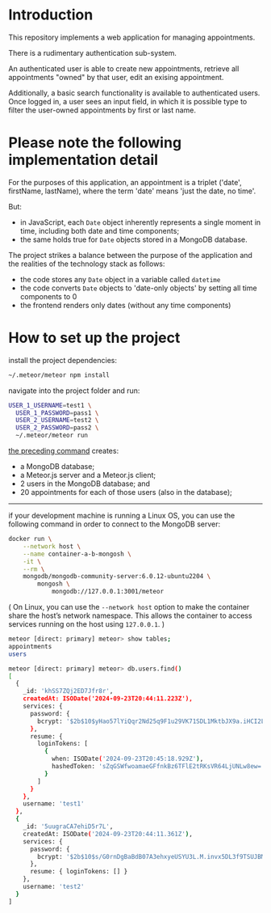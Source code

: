 # Introduction

This repository implements a web application for managing appointments.

There is a rudimentary authentication sub-system.

An authenticated user is able to
create new appointments,
retrieve all appointments "owned" by that user,
edit an exising appointment.

Additionally, a basic search functionality is available to authenticated users.
Once logged in, a user sees an input field,
in which it is possible type to filter the user-owned appointments by first or last name.

# Please note the following implementation detail

For the purposes of this application,
an appointment is a triplet ('date', firstName, lastName),
where the term 'date' means 'just the date, no time'.

But:

- in JavaScript,
  each `Date` object inherently represents a single moment in time,
  including both date and time components;
- the same holds true for `Date` objects stored in a MongoDB database.

The project strikes a balance
between the purpose of the application
and the realities of the technology stack as follows:

- the code stores any `Date` object in a variable called `datetime`
- the code converts `Date` objects to 'date-only objects'
  by setting all time components to 0
- the frontend renders only dates (without any time components)

# How to set up the project

install the project dependencies:

```bash
~/.meteor/meteor npm install
```

navigate into the project folder and run:

```bash
USER_1_USERNAME=test1 \
  USER_1_PASSWORD=pass1 \
  USER_2_USERNAME=test2 \
  USER_2_PASSWORD=pass2 \
  ~/.meteor/meteor run
```

<u>the preceding command</u> creates:

- a MongoDB database;
- a Meteor.js server and a Meteor.js client;
- 2 users in the MongoDB database; and
- 20 appointments for each of those users (also in the database);

---

if your development machine is running a Linux OS,
you can use the following command in order to
connect to the MongoDB server:

```bash
docker run \
    --network host \
    --name container-a-b-mongosh \
    -it \
    --rm \
    mongodb/mongodb-community-server:6.0.12-ubuntu2204 \
        mongosh \
            mongodb://127.0.0.1:3001/meteor
```

(
On Linux, you can use the `--network host` option
to make the container share the host’s network namespace.
This allows the container
to access services running on the host
using `127.0.0.1`.
)

```bash
meteor [direct: primary] meteor> show tables;
appointments
users

meteor [direct: primary] meteor> db.users.find()
[
  {
    _id: 'khSS7ZQj2ED7Jfr8r',
    createdAt: ISODate('2024-09-23T20:44:11.223Z'),
    services: {
      password: {
        bcrypt: '$2b$10$yHao57lYiQqr2Nd25q9F1u29VK71SDL1MktbJX9a.iHCI2LtzDBL.'
      },
      resume: {
        loginTokens: [
          {
            when: ISODate('2024-09-23T20:45:18.929Z'),
            hashedToken: 'sZqGSWfwoamaeGFfnkBz6TFlE2tRKsVR64LjUNLw8ew='
          }
        ]
      }
    },
    username: 'test1'
  },
  {
    _id: '5uugraCA7ehiD5r7L',
    createdAt: ISODate('2024-09-23T20:44:11.361Z'),
    services: {
      password: {
        bcrypt: '$2b$10$s/G0rnDgBaBdB07A3ehxyeUSYU3L.M.invx5DL3f9TSUJBMFHK1F6'
      },
      resume: { loginTokens: [] }
    },
    username: 'test2'
  }
]
```
